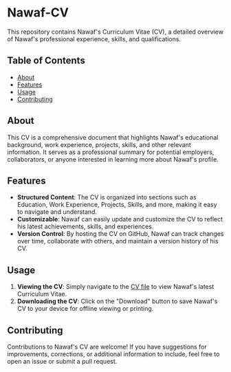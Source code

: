 # Nawaf-CV

This repository contains Nawaf's Curriculum Vitae (CV), a detailed overview of Nawaf's professional experience, skills, and qualifications.

## Table of Contents
- [About](#about)
- [Features](#features)
- [Usage](#usage)
- [Contributing](#contributing)

## About
This CV is a comprehensive document that highlights Nawaf's educational background, work experience, projects, skills, and other relevant information. It serves as a professional summary for potential employers, collaborators, or anyone interested in learning more about Nawaf's profile.

## Features
- **Structured Content**: The CV is organized into sections such as Education, Work Experience, Projects, Skills, and more, making it easy to navigate and understand.
- **Customizable**: Nawaf can easily update and customize the CV to reflect his latest achievements, skills, and experiences.
- **Version Control**: By hosting the CV on GitHub, Nawaf can track changes over time, collaborate with others, and maintain a version history of his CV.

## Usage
1. **Viewing the CV**: Simply navigate to the [CV file](Nawaf_CV.pdf) to view Nawaf's latest Curriculum Vitae.
2. **Downloading the CV**: Click on the "Download" button to save Nawaf's CV to your device for offline viewing or printing.

## Contributing
Contributions to Nawaf's CV are welcome! If you have suggestions for improvements, corrections, or additional information to include, feel free to open an issue or submit a pull request.
